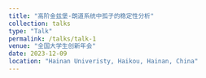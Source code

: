 ```yaml
---
title: "高阶金兹堡-朗道系统中孤子的稳定性分析"
collection: talks
type: "Talk"
permalink: /talks/talk-1
venue: "全国大学生创新年会"
date: 2023-12-09
location: "Hainan Univeristy, Haikou, Hainan, China"
---
```

